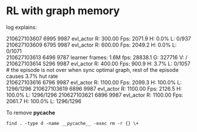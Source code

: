 # RL with graph memory

log explains:

210627103607 6995 9987 evl_actor R: 300.00 Fps: 2071.9 H:  0.0% L: 0/937                                    
210627103609 6795 9987 evl_actor R: 600.00 Fps: 2049.2 H:  0.0% L: 0/1071                                   
210627103613 6496 9787 learner frames:  1.6M fps: 28838.1 G: 327716 V: /                                    
210627103614 5296 9987 evl_actor R: 400.00 Fps:  900.9 H:  3.7% L: 0/1057       # the episode is not over when sync optimal graph, rest of the episode causes 3.7% hut rate                            
210627103616 6796 9987 evl_actor R: 1100.00 Fps: 2099.3 H: 100.0% L: 1296/1296
210627103619 6896 9987 evl_actor R: 1100.00 Fps: 2126.5 H: 100.0% L: 1296/1296
210627103621 6896 9987 evl_actor R: 1100.00 Fps: 2061.7 H: 100.0% L: 1296/1296

To remove __pycache__

    find . -type d -name __pycache__ -exec rm -r {} \+